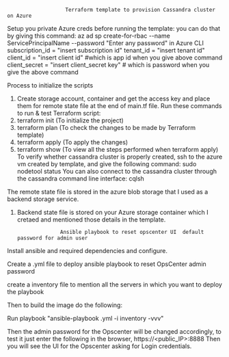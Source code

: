                        Terraform template to provision Cassandra cluster on Azure


Setup you private Azure creds before running the template:
you can do that by giving this command: az ad sp create-for-rbac --name ServicePrincipalName --password "Enter any password" in Azure CLI
subscription_id 	= "insert subscription id"
tenant_id           = "insert tenant id"
client_id             = "insert client id" #which is app id when you give above command
client_secret     = "insert client_secret key" # which is password when you give the above command

Process to initialize the scripts
1. Create storage account, container and get the access key and place them for remote state file at the end of main.tf file.
Run these commands to run & test Terraform script:
2.	terraform init (To initialize the project)
3.	terraform plan (To check the changes to be made by Terraform template)
4.	terraform apply (To apply the changes)
5.	terraform show (To view all the steps performed when terraform apply)
To verify whether cassandra cluster is properly created, ssh to the azure vm created by template, and give the following command:
    sudo nodetool status
You can also connect to the cassandra cluster through the cassandra command line interface: cqlsh


The remote state file is stored in the azure blob storage that I used as a backend storage service.
1.	Backend state file is stored on your Azure storage container which I cretaed and mentioned those details in the template.

                      Ansible playbook to reset opscenter UI  default password for admin user

Install ansible and required dependencies and configure.

Create a <filename>.yml file to deploy ansible playbook to reset OpsCenter admin password

create a inventory file to mention all the servers in which you want to deploy the playbook

Then to build the image do the following:

Run playbook "ansible-playbook <filename>.yml -i inventory -vvv"

Then the admin password for the Opscenter will be changed accordingly, to test it just enter the following in the browser,
  https://<public_IP>:8888
  Then you will see the UI for the Opscenter asking for Login credentials.
